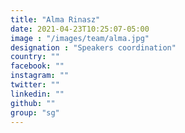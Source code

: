 ```yaml
---
title: "Alma Rinasz"
date: 2021-04-23T10:25:07-05:00
image : "/images/team/alma.jpg"
designation : "Speakers coordination"
country: ""
facebook: ""
instagram: ""
twitter: ""
linkedin: ""
github: ""
group: "sg"
---
```


